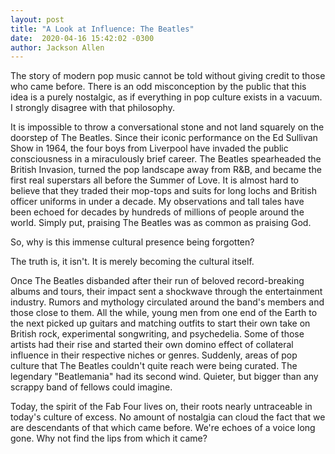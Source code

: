 ```yaml
---
layout: post
title: "A Look at Influence: The Beatles"
date:  2020-04-16 15:42:02 -0300
author: Jackson Allen
---
```

  The story of modern pop music cannot be told without giving credit to those who came before.
There is an odd misconception by the public that this idea is a purely nostalgic, as if everything
in pop culture exists in a vacuum. I strongly disagree with that philosophy.

  It is impossible to throw a conversational stone and not land squarely on the doorstep of The Beatles.
Since their iconic performance on the Ed Sullivan Show in 1964, the four boys from Liverpool have invaded the
public consciousness in a miraculously brief career. The Beatles spearheaded the British Invasion, turned
the pop landscape away from R&B, and became the first real superstars all before the Summer of Love.
It is almost hard to believe that they traded their mop-tops and suits for long lochs and British officer
uniforms in under a decade. My observations and tall tales have been echoed for decades by hundreds of
millions of people around the world. Simply put, praising The Beatles was as common as praising God.

So, why is this immense cultural presence being forgotten?

The truth is, it isn't. It is merely becoming the cultural itself.

  Once The Beatles disbanded after their run of beloved record-breaking albums and tours, their impact sent a shockwave through
the entertainment industry. Rumors and mythology circulated around the band's members and those close to them. All the while, young men
from one end of the Earth to the next picked up guitars and matching outfits to start their own take on British rock, experimental
songwriting, and psychedelia. Some of those artists had their rise and started their own domino effect of collateral influence in their
respective niches or genres. Suddenly, areas of pop culture that The Beatles couldn't quite reach were being curated. The legendary
"Beatlemania" had its second wind. Quieter, but bigger than any scrappy band of fellows could imagine.

Today, the spirit of the Fab Four lives on, their roots nearly untraceable in today's culture of excess.
No amount of nostalgia can cloud the fact that we are descendants of that which came before. We're echoes of a voice long gone.
Why not find the lips from which it came?
